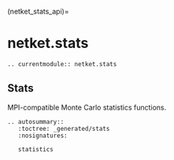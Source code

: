(netket_stats_api)=
# netket.stats

```{eval-rst}
.. currentmodule:: netket.stats

```
## Stats

MPI-compatible Monte Carlo statistics functions.

```{eval-rst}
.. autosummary::
   :toctree: _generated/stats
   :nosignatures:

   statistics
```
